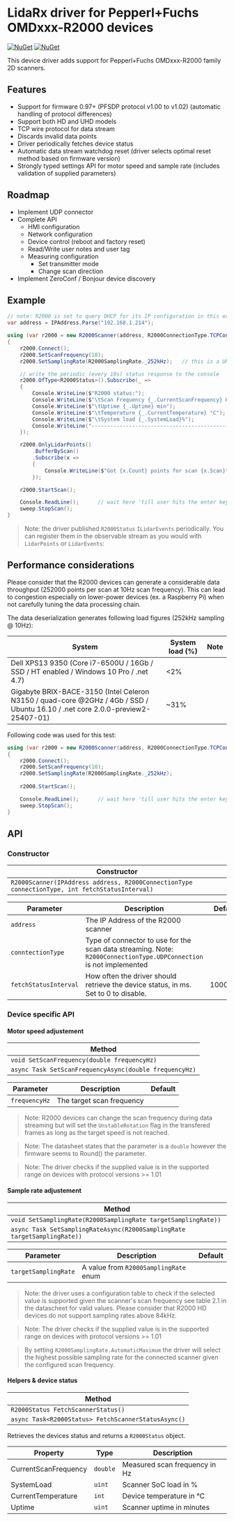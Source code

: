 ﻿LidaRx driver for Pepperl+Fuchs OMDxxx-R2000 devices
====================================================

[![NuGet](https://img.shields.io/nuget/v/Staudt.Engineering.LidaRx.Drivers.R2000.svg)](https://www.nuget.org/packages/Staudt.Engineering.LidaRx/)
[![NuGet](https://img.shields.io/nuget/vpre/Staudt.Engineering.LidaRx.Drivers.R2000.svg)](https://www.nuget.org/packages/Staudt.Engineering.LidaRx/)

This device driver adds support for Pepperl+Fuchs OMDxxx-R2000 family 2D scanners.

Features
--------

- Support for firmware 0.97+ (PFSDP protocol v1.00 to v1.02) (automatic handling of protocol differences)
- Support both HD and UHD models
- TCP wire protocol for data stream
- Discards invalid data points
- Driver periodically fetches device status
- Automatic data stream watchdog reset (driver selects optimal reset method based on firmware version)
- Strongly typed settings API for motor speed and sample rate (includes validation of supplied parameters)

Roadmap
-------

- Implement UDP connector
- Complete API
	- HMI configuration
	- Network configuration
	- Device control (reboot and factory reset)
	- Read/Write user notes and user tag
	- Measuring configuration
		- Set transmitter mode
		- Change scan direction
- Implement ZeroConf / Bonjour device discovery

Example
-------

```csharp
// note: R2000 is set to query DHCP for its IP configuration in this example
var address = IPAddress.Parse("192.168.1.214");

using (var r2000 = new R2000Scanner(address, R2000ConnectionType.TCPConnection))
{
    r2000.Connect();
    r2000.SetScanFrequency(10);
    r2000.SetSamplingRate(R2000SamplingRate._252kHz);	// this is a UHD device

	// write the periodic (every 10s) status response to the console
	r2000.OfType<R2000Status>().Subscribe(_ =>
	{
		Console.WriteLine($"R2000 status:");
		Console.WriteLine($"\tScan Frequency {_.CurrentScanFrequency} Hz");
		Console.WriteLine($"\tUptime {_.Uptime} min");
		Console.WriteLine($"\tTemperature {_.CurrentTemperature} °C");
		Console.WriteLine($"\tSystem load {_.SystemLoad}%");
		Console.WriteLine("--------------------------------------------");
	});

	r2000.OnlyLidarPoints()
		.BufferByScan()
		.Subscribe(x =>
		{		
			Console.WriteLine($"Got {x.Count} points for scan {x.Scan}");
		});

	r2000.StartScan();

	Console.ReadLine();      // wait here 'till user hits the enter key
	sweep.StopScan();
}
```

> Note: the driver published `R2000Status` `ILidarEvents` periodically. You can register them in the observable stream 
> as you would with `LidarPoints` or `LidarEvents`:

Performance considerations
--------------------------

Please consider that the R2000 devices can generate a considerable data throughput (252000 points per scan at 10Hz scan frequency).
This can lead to congestion especially on lower-power devices (ex. a Raspberry Pi) when not carefully tuning the data processing chain.

The data deserialization generates following load figures (252kHz sampling @ 10Hz):

| System | System load (%) | Note |
| --- | --- | --- |
| Dell XPS13 9350 (Core i7-6500U / 16Gb / SSD / HT enabled / Windows 10 Pro / .net 4.7) | <2% |
| Gigabyte BRIX-BACE-3150 (Intel Celeron N3150 / quad-core @2GHz / 4Gb / SSD / Ubuntu 16.10 / .net core 2.0.0-preview2-25407-01) | ~31% | 

Following code was used for this test:

```csharp
using (var r2000 = new R2000Scanner(address, R2000ConnectionType.TCPConnection))
{
    r2000.Connect();
    r2000.SetScanFrequency(10);
    r2000.SetSamplingRate(R2000SamplingRate._252kHz);
	
	r2000.StartScan();

	Console.ReadLine();      // wait here 'till user hits the enter key
	sweep.StopScan();
}
```

API
---

### Constructor

| Constructor |
| --- |
| `R2000Scanner(IPAddress address, R2000ConnectionType connectionType, int fetchStatusInterval)` |

| Parameter | Description | Default
|---|---|---|
| `address` | The IP Address of the R2000 scanner |
| `conntectionType` | Type of connector to use for the scan data streaming. Note: `R2000ConnectionType.UDPConnection` is not implemented |
| `fetchStatusInterval` | How often the driver should retrieve the device status, in ms. Set to 0 to disable. | 10000ms

### Device specific API

#### Motor speed adjustement

| Method |
| --- |
| `void SetScanFrequency(double frequencyHz)` |
| `async Task SetScanFrequencyAsync(double frequencyHz)` |

| Parameter | Description | Default
| --- | --- | --- |
| `frequencyHz` | The target scan frequency |

> Note: R2000 devices can change the scan frequency during data streaming but will set the `UnstableRotation` flag in the transfered 
> frames as long as the target speed is not reached.

> Note: The datasheet states that the parameter is a `double` however the firmware seems to Round() the parameter.

> Note: The driver checks if the supplied value is in the supported range on devices with protocol versions >= 1.01

#### Sample rate adjustement

| Method |
| --- |
| `void SetSamplingRate(R2000SamplingRate targetSamplingRate))` |
| `async Task SetSamplingRateAsync(R2000SamplingRate targetSamplingRate))` |

| Parameter | Description | Default
| --- | --- | --- |
| `targetSamplingRate` | A value from `R2000SamplingRate` enum |

> Note: the driver uses a configuration table to check if the selected value is supported given the scanner's scan frequency 
> see table 2.1 in the datascheet for valid values. Please consider that R2000 HD devices do not support sampling rates above 84kHz.

> Note: The driver checks if the supplied value is in the supported range on devices with protocol versions >= 1.01

> By setting `R2000SamplingRate.AutomaticMaximum` the driver will select the highest possible sampling rate for the connected scanner
> given the configured scan frequency.

#### Helpers & device status

| Method |
| --- |
| `R2000Status FetchScannerStatus()` |
| `async Task<R2000Status> FetchScannerStatusAsync()` |

Retrieves the devices status and returns a `R2000Status` object.

| Property | Type | Description
| --- | --- | --- |
| CurrentScanFrequency | `double` | Measured scan frequency in Hz
| SystemLoad  | `uint` | Scanner SoC load in % 
| CurrentTemperature | `int` | Device temperature in °C
| Uptime | `uint` | Scanner uptime in minutes
